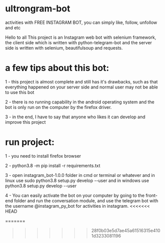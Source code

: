 # ultrongram-bot

activities with FREE INSTAGRAM BOT, you can simply like, follow, unfollow and etc


Hello to all
This project is an Instagram web bot with selenium framework, the client side which is written with python-telegram-bot and the server side is written with selenium, beautifulsoup and requests.


# a few tips about this bot:

1 - this project is almost complete and still has it's drawbacks, such as that everything happened on your server side and normal user may not be able to use this bot

2 - there is no running capability in the android operating system and the bot is only run on the computer by the firefox driver.

3 - in the end, I have to say that anyone who likes it can develop and improve this project


# run project:

1 - you need to install firefox browser

2 - python3.8 -m pip install -r requirements.txt

3 - open instagram_bot-1.0.0 folder in cmd or terminal or whatever and in linux use sudo python3.8 setup.py develop --user
and in windows use python3.8 setup.py develop --user

4 - You can easily activate the bot on your computer by going to the front-end folder and run the conversation module, and use the telegram bot with the username @instagram_py_bot for activities in instagram.
<<<<<<< HEAD

=======
>>>>>>> 28f0b03e5d7ae45a61516315e4101d3233081196
